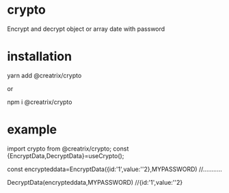 # crypto
Encrypt and decrypt object or array date with password 

# installation
yarn add @creatrix/crypto

or

npm i @creatrix/crypto

# example
import crypto from @creatrix/crypto;
const {EncryptData,DecryptData}=useCrypto();

const encrypteddata=EncryptData({id:'1',value:''2},MYPASSWORD) //...........

DecryptData(encrypteddata,MYPASSWORD) //{id:'1',value:''2}
